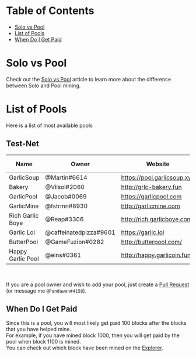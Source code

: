 # Table of Contents
- [Solo vs Pool](#solo-vs-pool)
- [List of Pools](#list-of-pools)
- [When Do I Get Paid](#when-do-i-get-paid)

# Solo vs Pool
Check out the [Solo vs Pool](how-to-mine.html#solo-vs-pool) article to learn more about the difference between Solo and Pool mining.

# List of Pools
Here is a list of most available pools

## Test-Net
| Name              | Owner                  | Website                     | Pool Fee | Address                                   | Tested |
|-------------------|------------------------|-----------------------------|----------|-------------------------------------------|--------|
| GarlicSoup        | @Martin#6614           | https://pool.garlicsoup.xyz | 2%       | stratum+tcp://us.pool.garlicsoup.xyz:3333 | Yes    |
| Bakery            | @Vilsol#2060           | http://grlc-bakery.fun      | 1%       | stratum+tcp://pool.grlc-bakery.fun:3333   | Yes    |
| GarlicPool        | @Jacob#0069            | https://garlicpool.com      | 1%       | stratum+tcp://grow.garlicpool.com:3333    | Yes    |
| GarlicMine        | @fstrmn#8930           | http://garlicmine.com       | 1.5%     | stratum+tcp://garlicmine.com:3333         | No     |
| Rich Garlic Boye  | @Reap#3306             | http://rich.garlicboye.com  | 1%       | stratum+tcp://rich.garlicboye.com:3333    | No     |
| Garlic Lol        | @caffeinatedpizza#9601 | https://garlic.lol          | 0.95%    | stratum+tcp://pool.garlic.lol:3333        | No     |
| ButterPool        | @GameFuzion#0282       | http://butterpool.com/      | 0.75%    | stratum+tcp://butterpool.com:3032         | No     |
| Happy Garlic Pool | @eins#0361             | http://happy.garlicoin.fun  | 0.7%     | stratum+tcp://happy.garlicoin.fun:3210    | No     |  

<br>

If you are a pool owner and wish to add your pool, just create a [Pull Request](https://github.com/PandawanFr/GarlicoinHelp/pulls) (or message me `@Pandawan#4158`).

## When Do I Get Paid
Since this is a pool, you will most likely get paid 100 blocks after the blocks that you have helped mine.  
For example, if you have mined block 1000, then you will get paid by the pool when block 1100 is mined.  
You can check out which block have been mined on the [Explorer](http://explorer.garlicoin.io/).